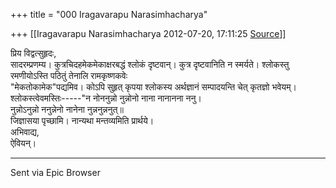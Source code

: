 +++
title = "000 Iragavarapu Narasimhacharya"

+++
[[Iragavarapu Narasimhacharya	2012-07-20, 17:11:25 [Source](https://groups.google.com/g/bvparishat/c/ia7S9Gd_dzY)]]



प्रिय विद्वत्सुहृदः,  
सादरम्प्रणम्य। कुत्रचिदहमेकमेकाक्षरबद्धं श्लोकं दृष्टवान्। कुत्र दृष्टवानिति न स्मर्यते। श्लोकस्तु रमणीयोऽस्ति पठितुं तेनालि रामकृष्णकवेः  
"मेकतोकामेक"पद्यमिव। कोऽपि सुहृत् कृपया श्लोकस्य अर्थज्ञानं सम्पादयन्ति चेत् कृतज्ञो भवेयम्।  
श्लोकस्त्वेवमस्तिः-----"न नोननुन्नो नुन्नोनो नाना नानानना ननु।  
 नुन्नोऽनुन्नो ननुन्नेनो नानेना नुन्ननुन्ननुत्॥  
जिज्ञासया पृच्छामि। नान्यथा मन्तव्यमिति प्रार्थये।  
अभिवाद्य,  
ऐवियन्।  
  
  

  

---

Sent via Epic Browser

